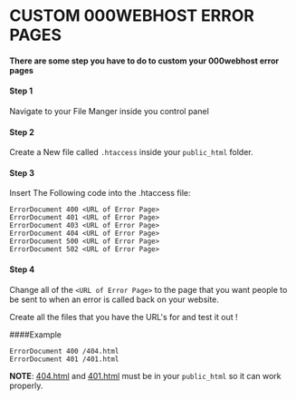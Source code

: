 # CUSTOM 000WEBHOST ERROR PAGES

#### There are some step you have to do to custom your 000webhost error pages

#### Step 1

Navigate to your File Manger inside you control panel

#### Step 2

Create a New file called `.htaccess` inside your `public_html` folder.

#### Step 3

Insert The Following code into the .htaccess file:

```
ErrorDocument 400 <URL of Error Page>
ErrorDocument 401 <URL of Error Page>
ErrorDocument 403 <URL of Error Page>
ErrorDocument 404 <URL of Error Page>
ErrorDocument 500 <URL of Error Page>
ErrorDocument 502 <URL of Error Page>
```

#### Step 4

Change all of the `<URL of Error Page>` to the page that you want people to be sent to when an error is called back on your website.

Create all the files that you have the URL's for and test it out !

####Example

```
ErrorDocument 400 /404.html
ErrorDocument 401 /401.html
```

**NOTE**: [404.html](#) and [401.html](#) must be in your `public_html` so it can work properly.